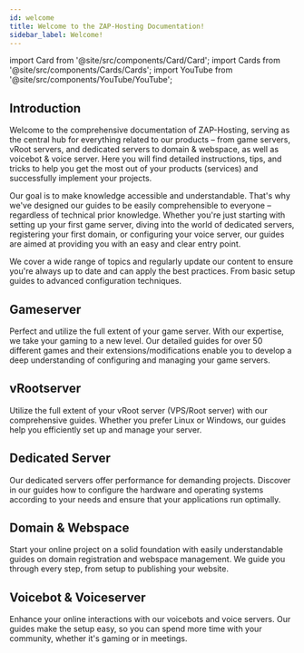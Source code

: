 ```yaml
---
id: welcome
title: Welcome to the ZAP-Hosting Documentation!
sidebar_label: Welcome!
---
```


import Card from '@site/src/components/Card/Card';
import Cards from '@site/src/components/Cards/Cards';
import YouTube from '@site/src/components/YouTube/YouTube';

## Introduction

Welcome to the comprehensive documentation of ZAP-Hosting, serving as the central hub for everything related to our products – from game servers, vRoot servers, and dedicated servers to domain & webspace, as well as voicebot & voice server. Here you will find detailed instructions, tips, and tricks to help you get the most out of your products (services) and successfully implement your projects.

Our goal is to make knowledge accessible and understandable. That's why we've designed our guides to be easily comprehensible to everyone – regardless of technical prior knowledge. Whether you're just starting with setting up your first game server, diving into the world of dedicated servers, registering your first domain, or configuring your voice server, our guides are aimed at providing you with an easy and clear entry point.

We cover a wide range of topics and regularly update our content to ensure you're always up to date and can apply the best practices. From basic setup guides to advanced configuration techniques.

<YouTube videoId="Trs9Ysxa1gc" title="The ZAP-Docs are here to help!" description="Feel like you understand better when you see things in action?  We’ve got you! Dive into our video that breaks it all down for you. Whether you're in a rush or just prefer to soak up information in the most engaging way possible!"/>

## Gameserver

Perfect and utilize the full extent of your game server. With our expertise, we take your gaming to a new level. Our detailed guides for over 50 different games and their extensions/modifications enable you to develop a deep understanding of configuring and managing your game servers.

<Cards>
    <Card title="7 Days to Die" description="Placeholder" link="7d2d-firststeps-dashboard" image="https://cdn.cloudflare.steamstatic.com/steam/apps/251570/header.jpg?=1698860631"/>
    <Card title="Abiotic Factor" description="Placeholder" link="abioticfactor-firststeps-dashboard" image="https://cdn.cloudflare.steamstatic.com/steam/apps/427410/header.jpg?t=1714694871"/>
    <Card title="Alt:V" description="Placeholder" link="altv-firststeps-dashboard" image="https://zap-cdn.com/interface/_images/icons/alt-v-icon.png"/>
    <Card title="American Truck Simulator" description="Placeholder" link="trucksim-dlc" image="https://cdn.cloudflare.steamstatic.com/steam/apps/270880/header.jpg?t=1707218064"/>
    <Card title="Among Us" description="Placeholder" link="amongus-firststeps-dashboard" image="https://cdn.cloudflare.steamstatic.com/steam/apps/945360/header.jpg?t=1698860631"/>
    <Card title="ARK" description="Placeholder" link="ark-firststeps-dashboard" image="https://cdn.cloudflare.steamstatic.com/steam/apps/346110/header.jpg?t=1698860631"/>
    <Card title="ArmA 3" description="Placeholder" link="arma3-firststeps-dashboard" image="https://cdn.cloudflare.steamstatic.com/steam/apps/107410/header.jpg?t=1698860631"/>
    <Card title="Assetto Corsa" description="Placeholder" link="assettocorsa-firststeps-dashboard" image="https://cdn.cloudflare.steamstatic.com/steam/apps/244210/header.jpg?t=1698860631"/>
    <Card title="Assetto Corsa (Comp.)" description="Placeholder" link="assetto-competizione-firststeps-dashboard" image="https://cdn.cloudflare.steamstatic.com/steam/apps/805550/header.jpg?t=1698860631"/>
    <Card title="Avorion" description="Placeholder" link="avorion-firststeps-dashboard" image="https://cdn.cloudflare.steamstatic.com/steam/apps/445220/header.jpg?t=1698860631"/>
    <Card title="Barotrauma" description="Placeholder" link="barotrauma-firststeps-dashboard" image="https://cdn.cloudflare.steamstatic.com/steam/apps/602960/header.jpg?t=1698860631"/>
    <Card title="BeamMP" description="Placeholder" link="beammp-firststeps-dashboard" image="https://zap-cdn.com/interface/_images/icons/beammp-icon.png"/>
    <Card title="Conan Exiles" description="Placeholder" link="conan-firststeps-dashboard" image="https://cdn.cloudflare.steamstatic.com/steam/apps/440900/header.jpg?t=1698860631"/>
    <Card title="Core Keeper" description="Placeholder" link="corekeeper-firststeps-dashboard" image="https://cdn.cloudflare.steamstatic.com/steam/apps/1621690/header.jpg?t=1698860631"/>
    <Card title="CS 1.6" description="Placeholder" link="cs16-firststeps-dashboard" image="https://cdn.cloudflare.steamstatic.com/steam/apps/10/header.jpg?t=1666823513"/>
    <Card title="CS:GO" description="Placeholder" link="csgo-firststeps-dashboard" image="https://cdn.cloudflare.steamstatic.com/steam/apps/730/header.jpg?t=1698860631"/>
    <Card title="CS:S" description="Placeholder" link="css-firststeps-dashboard" image="https://cdn.cloudflare.steamstatic.com/steam/apps/240/header.jpg?t=1666823740"/>
    <Card title="CS2" description="Placeholder" link="cs2-firststeps-dashboard" image="https://cdn.cloudflare.steamstatic.com/steam/apps/730/header.jpg?t=1698860631"/>
    <Card title="DayZ" description="Placeholder" link="dayz-firststeps-dashboard" image="https://cdn.cloudflare.steamstatic.com/steam/apps/221100/header.jpg?t=1698860631"/>
    <Card title="Don't Starve Together" description="Placeholder" link="dst-firststeps-dashboard" image="https://cdn.cloudflare.steamstatic.com/steam/apps/322330/header.jpg?t=1698860631"/>
    <Card title="ECO" description="Placeholder" link="eco-firststeps-dashboard" image="https://cdn.cloudflare.steamstatic.com/steam/apps/382310/header.jpg?t=1698860631"/>
    <Card title="Empyrion" description="Placeholder" link="empyrion-firststeps-dashboard" image="https://cdn.cloudflare.steamstatic.com/steam/apps/383120/header.jpg?t=1698860631"/>
    <Card title="Enshrouded" description="Placeholder" link="enshrouded-firststeps-dashboard" image="https://cdn.cloudflare.steamstatic.com/steam/apps/1203620/header.jpg?t=1698860631"/>
    <Card title="Euro Truck Simulator" description="Placeholder" link="trucksim-dlc" image="https://cdn.cloudflare.steamstatic.com/steam/apps/227300/header.jpg?t=1707210696"/>
    <Card title="Factorio" description="Placeholder" link="factorio-firststeps-dashboard" image="https://cdn.cloudflare.steamstatic.com/steam/apps/427520/header.jpg?t=1698860631"/>
    <Card title="FiveM" description="Placeholder" link="fivem-dashboard" image="https://zap-cdn.com/interface/_images/icons/fivem-gameserver-icon.png"/>
    <Card title="Foundry" description="Placeholder" link="trucksim-dlc" image="https://cdn.cloudflare.steamstatic.com/steam/apps/983870/header_alt_assets_1_german.jpg?t=1715273802"/>
    <Card title="Garry's Mod" description="Placeholder" link="gmod-firststeps-dashboard" image="https://cdn.cloudflare.steamstatic.com/steam/apps/4000/header.jpg?t=1698860631"/>
    <Card title="Last Oasis" description="Placeholder" link="lastoasis-firststeps-dashboard" image="https://cdn.cloudflare.steamstatic.com/steam/apps/903950/header.jpg?t=1698860631"/>
    <Card title="Minecraft" description="Placeholder" link="minecraft-firststeps-dashboard" image="https://zap-cdn.com/interface/_images/game/minecraft.png"/>
    <Card title="Multi Theft Auto" description="Placeholder" link="mta-firststeps-dashboard" image="https://zap-cdn.com/interface/_images/icons/mta_icon.png"/>
    <Card title="Myth of Empires" description="Placeholder" link="moe-firststeps-dashboard" image="https://cdn.cloudflare.steamstatic.com/steam/apps/1371580/header.jpg?t=1698860631"/>
    <Card title="Open.mp" description="Placeholder" link="openmp-firststeps-dashboard" image="https://zap-cdn.com/interface/_images/icons/openmp-icon.jpg"/>
    <Card title="Palworld" description="Placeholder" link="palworld-firststeps-dashboard" image="https://cdn.cloudflare.steamstatic.com/steam/apps/1623730/header.jpg?t=1698860631"/>
    <Card title="Project Zomboid" description="Placeholder" link="projectzomboid-firststeps-dashboard" image="https://cdn.cloudflare.steamstatic.com/steam/apps/108600/header.jpg?t=1698860631"/>
    <Card title="RageMP" description="Placeholder" link="ragemp-firststeps-dashboard" image="https://zap-cdn.com/interface/_images/icons/ragemp-icon-new2.jpg"/>
    <Card title="RedM" description="Placeholder" link="redm-firststeps-dashboard" image="https://zap-cdn.com/interface/_images/icons/redm-icon-new.jpg"/>
    <Card title="RimWorld Together" description="Placeholder" link="rimworldtogether-firststeps-dashboard" image="https://cdn.cloudflare.steamstatic.com/steam/apps/294100/header.jpg?t=1712954312"/>
    <Card title="Rust" description="Placeholder" link="rust-firststeps-dashboard" image="https://cdn.cloudflare.steamstatic.com/steam/apps/252490/header.jpg?t=1698860631"/>
    <Card title="Satisfactory" description="Placeholder" link="satisfactory-firststeps-dashboard" image="https://cdn.cloudflare.steamstatic.com/steam/apps/526870/header.jpg?t=1698860631"/>
    <Card title="SCP: Secret Laboratory" description="Placeholder" link="scp-firststeps-dashboard" image="https://cdn.cloudflare.steamstatic.com/steam/apps/700330/header.jpg?t=1698860631"/>
    <Card title="Space Engineers" description="Placeholder" link="spaceengineers-firststeps-dashboard" image="https://cdn.cloudflare.steamstatic.com/steam/apps/244850/header.jpg?t=1698860631"/>
    <Card title="Stormworks" description="Placeholder" link="stormworks-firststeps-dashboard" image="https://cdn.cloudflare.steamstatic.com/steam/apps/573090/header.jpg?t=1698860631"/>
    <Card title="Sunkenland" description="Placeholder" link="sunkenland-firststeps-dashboard" image="https://cdn.akamai.steamstatic.com/steam/apps/2080690/header.jpg?t=1703562037"/>
    <Card title="Terraria" description="Placeholder" link="terraria-firststeps-dashboard" image="https://cdn.cloudflare.steamstatic.com/steam/apps/105600/header.jpg?t=1698860631"/>
    <Card title="Terratech Worlds" description="Placeholder" link="terratech-worlds-firststeps-dashboard" image="https://cdn.akamai.steamstatic.com/steam/apps/2313330/header.jpg?t=1711171512"/>
    <Card title="Unturned" description="Placeholder" link="unturned-firststeps-dashboard" image="https://cdn.cloudflare.steamstatic.com/steam/apps/304930/header.jpg?t=1698860631"/>
    <Card title="Valheim" description="Placeholder" link="valheim-firststeps-dashboard"  image="https://cdn.cloudflare.steamstatic.com/steam/apps/892970/header.jpg?t=1698860631"/>
    <Card title="Vein" description="Placeholder" link="vein-firststeps-dashboard"  image="https://cdn.akamai.steamstatic.com/steam/apps/1857950/header.jpg?t=1707036202"/>
    <Card title="V Rising" description="Placeholder" link="vrising-firststeps-dashboard" image="https://cdn.cloudflare.steamstatic.com/steam/apps/1604030/header.jpg?t=1698860631"/>
    <Card title="Wurm Unlimited" description="Placeholder" link="wurmunlimited-firststeps-dashboard" image="https://cdn.akamai.steamstatic.com/steam/apps/366220/header.jpg?t=1593011906"/>
</Cards>

## vRootserver
Utilize the full extent of your vRoot server (VPS/Root server) with our comprehensive guides. Whether you prefer Linux or Windows, our guides help you efficiently set up and manage your server.

<Cards>
    <Card title="VPS (Linux)" description="Placeholder" link="vserver-root-difference" image="https://screensaver01.zap-hosting.com/index.php/s/xAwGpyHdW6ApLs3/preview" type="product-categories"/>
    <Card title="VPS (Windows)" description="Placeholder" link="vserver-root-difference" image="https://screensaver01.zap-hosting.com/index.php/s/xAwGpyHdW6ApLs3/preview" type="product-categories"/>
    <Card title="Root server (Linux)" description="Placeholder" link="vserver-root-difference" image="https://screensaver01.zap-hosting.com/index.php/s/nB65mgwdWwb3M6T/preview" type="product-categories"/>
    <Card title="Root server (Windows)" description="Placeholder" link="vserver-root-difference" image="https://screensaver01.zap-hosting.com/index.php/s/nB65mgwdWwb3M6T/preview" type="product-categories"/>
</Cards>

## Dedicated Server

Our dedicated servers offer performance for demanding projects. Discover in our guides how to configure the hardware and operating systems according to your needs and ensure that your applications run optimally.

<Cards>
    <Card title="Dedicated Server" description="Placeholder" link="dedicated-introduction" image="https://screensaver01.zap-hosting.com/index.php/s/i3P2P7HQ5YGimXJ/preview" type="product-categories"/>
</Cards>

## Domain & Webspace
Start your online project on a solid foundation with easily understandable guides on domain registration and webspace management. We guide you through every step, from setup to publishing your website.

<Cards>
    <Card title="Domain" description="Placeholder" link="domain-introduction" image="https://screensaver01.zap-hosting.com/index.php/s/SbnmcoyedKSBJzw/preview" type="product-categories"/>
    <Card title="Webspace" description="Placeholder" link="webspace-adddomain" image="https://screensaver01.zap-hosting.com/index.php/s/SbnmcoyedKSBJzw/preview" type="product-categories"/>
</Cards>

## Voicebot & Voiceserver
Enhance your online interactions with our voicebots and voice servers. Our guides make the setup easy, so you can spend more time with your community, whether it's gaming or in meetings.

<Cards>
    <Card title="Voicebot" description="Placeholder" link="voiceserver-voicebot-connection" image="https://screensaver01.zap-hosting.com/index.php/s/ncdbFLz7XygdBXM/preview" type="product-categories"/>
    <Card title="Voiceserver" description="Placeholder" link="voiceserver-becomeadmin" image="https://screensaver01.zap-hosting.com/index.php/s/dAoJ6ji6bmZtb66/preview" type="product-categories"/>
</Cards>
